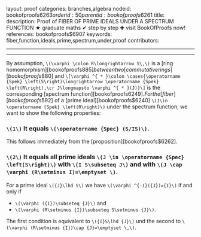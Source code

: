 layout: proof
categories: branches,algebra
nodeid: bookofproofs$6263
orderid: 50
parentid: bookofproofs$6261
title: 
description:  Proof of FIBER OF PRIME IDEALS UNDER A SPECTRUM FUNCTION &#9733; graduate maths &#10004; step by step &#10010; visit BookOfProofs now!
references: bookofproofs$6907
keywords: fiber,function,ideals,prime,spectrum,under,proof
contributors: 

---


---

By assumption, `\(\varphi \colon R\longrightarrow S\,\)` is a [ring homomorphism][bookofproofs$885] between two [commutative rings][bookofproofs$880] and `\[\varphi ^{ * }\colon \cases{\operatorname {Spek} \left(S\right)\longrightarrow \operatorname {Spek} \left(R\right),\cr J\longmapsto \varphi ^{ * }(J)}\]`
is the corresponding [spectrum function][bookofproofs$6249].
For the [fiber][bookofproofs$592] of a [prime ideal][bookofproofs$6240]  `\(I\in \operatorname {Spek} \left(R\right)\)` under the spectrum function, we want to show the following properties:

### `\(1\)` It equals `\(\operatorname {Spec} (S/IS)\)`.

This follows immediately from the [proposition][bookofproofs$6262].
### `\(2\)` It equals all prime ideals `\(J \in \operatorname {Spec} \left(S\right)\)` with `\(I S\subseteq J\)` and with `\(J \cap \varphi (R\setminus I)=\emptyset \)`.

For a prime ideal `\({J}\lhd S\)` we have `\(\varphi ^{-1}({J})={I}\)` if and only if 

* `\(\varphi ({I})\subseteq {J}\)` and 
* `\(\varphi (R\setminus {I})\subseteq S\setminus {J}\)`. 

The first condition is equivalent to  `\({I}S\lhd {J}\)` und the second to `\(\varphi (R\setminus {I})\cap {J}=\emptyset \,\)`.
